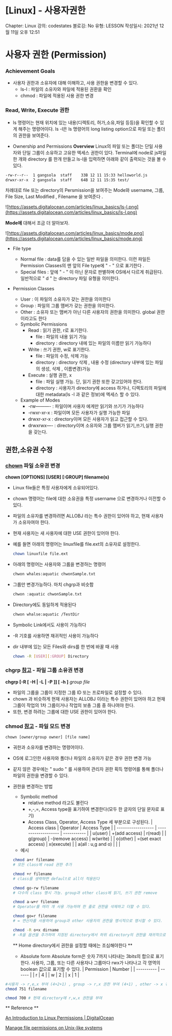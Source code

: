 # [Linux] - 사용자권한

Chapter: Linux
강의: codestates
블로깅: No
유형: LESSON
작성일시: 2021년 12월 11일 오후 12:51

# 사용자 권한 (Permission)

### Achievement Goals

- 사용자 권한과 소유자에 대해 이해하고, 사용 권한을 변경할 수 있다.
  - ls-l : 파일의 소유자와 파일에 적용된 권환을 확인
  - chmod : 파일에 적용된 사용 권한 변경

### Read, Write, Execute 권한

- ls 명령어는 현재 위치에 있는 내용(디렉토리, 허가,소유,파일 등등)을 확인할 수 있게 해주는 명령어이다. ls -l은 ls 명령어의 long listing option으로 파일 또는 폴더의 권한을 보여준다.

- Ownership and Permissions
  **Overview**
  Linux의 파일 또는 폴더는 단일 사용자와 단일 그룹이 소유하고 고유한 엑세스 권한이 있다. Terminal에 node로 js파일 한 개와 directory 를 한개 만들고 ls-l을 입력하면 아래와 같이 출력되는 것을 볼 수 있다.

```bash
-rw-r--r--  1 gangsola  staff    33B 12 11 15:33 helloworld.js
drwxr-xr-x  2 gangsola  staff    64B 12 11 15:35 test/
```

차례대로 file 또는 directory의 Persmission을 보여주는 Mode와 username, 그룹, File Size, Last Modified , Filename 을 보여준다 .

![https://assets.digitalocean.com/articles/linux_basics/ls-l.png](https://assets.digitalocean.com/articles/linux_basics/ls-l.png)

**Mode에** 대해서 조금 더 알아보자.

![https://assets.digitalocean.com/articles/linux_basics/mode.png](https://assets.digitalocean.com/articles/linux_basics/mode.png)

- File type

  - Normal file : data를 담을 수 있는 일반 파일을 의미한다. 이런 파일든 Permission Classes의 맨 앞의 File type에 " - " 으로 표기한다 .
  - Special files : 앞에 " - " 이 아닌 문자로 판별하며 OS에서 다르게 취급된다. 일반적으로 " d " 는 directory 파일 유형을 의미한다.

- Permission Classes
  - User : 이 파일의 소유자가 갖는 권한을 의미한다
  - Group : 파일의 그룹 맴버가 갖는 권한을 의미한다.
  - Other : 소유자 또는 맴버가 아닌 다른 사용자의 권한을 의미한다. global 권한이라고도 한다
  - Symbolic Permissions
    - Read : 읽기 권한, r로 표기한다.
      - file : 파일의 내용 읽기 가능
      - directory : directory 내에 있는 파일의 이름만 읽기 가능하다
    - Write : 쓰기 권한, w로 표기한다.
      - file : 파일의 수정, 삭제 가능
      - directory : directory 삭제 , 내용 수정 (directory 내부에 있는 파일의 생성, 삭제 , 이름변경)가능
    - Execute : 실행 권한, x
      - file : 파일 실행 가능. 단, 읽기 권한 또한 갖고있어야 한다.
      - directory : 사용자가 directory에 access 하거나, 디렉토리의 파일에 대한 metadata(ls -l 과 같은 정보)에 엑세스 할 수 있다.
  - Example of Modes
    - -rw———- : 파일이며 사용자 에게만 읽기와 쓰기가 가능하다
    - -rwxr-xr-x : 파일이며 모든 사용자가 실행 가능한 파일
    - drwxr-xr-x : directory이며 모든 사용자가 읽고 접근할 수 있다.
    - drwxrwx—- : directory이며 소유자와 그룹 맴버가 읽기,쓰기,실행 권한을 갖는다.

## 권한,소유권 수정

### [chown](https://www.hostinger.com/tutorials/linux-chown-command/) 파일 소유권 변경

**chown [OPTIONS] [USER] [:GROUP] filename(s)**

- Linux file들은 특정 사용자에게 소유되어있다.
- chown 명령어는 file에 대한 소유권을 특정 username 으로 변경하거나 이전할 수 있다.
- 파일의 소유자를 변경하려면 ALLOBJ 라는 특수 권한이 있어야 하고, 현재 사용자가 소유자여야 한다.
- 현재 사용자는 새 사용자에 대한 USE 권한이 있어야 한다.
- 예를 들면 아래의 명령어는 linuxfile를 file.ext의 소유자로 설정한다.

  ```bash
  chown linuxfile file.ext
  ```

- 아래의 명령어는 사용자와 그룹을 변경하는 명령어

  ```bash
  chwon whales:aquatic chwonSample.txt
  ```

- 그룹만 변경가능하다. 마치 chgrp과 비슷함

  ```bash
  chwon :aquatic chwonSample.txt
  ```

- Directory에도 동일하게 적용된다

  ```bash
  chwon whalse:aquatic /TestDir
  ```

- Symbolic Link에서도 사용이 가능하다
- -R 기호를 사용하면 재귀적인 사용이 가능하다
- dir 내부에 있는 모든 Files와 dirs를 한 번에 바꿀 때 사용

  ```bash
  chown -R [USER][:GROUP] Directory
  ```

### chgrp [참고](https://www.ibm.com/docs/ko/i/7.3?topic=directories-chgrp) - 파일 그룹 소유권 변경

**chgrp [-R [ -H | -L | -P ]] [ -h ]** *group* *file*

- 파일의 그룹을 그룹이 지정한 그룹 ID 또는 프로파일로 설정할 수 있다.
- chown 과 비슷하게 현재 사용자는 ALLOBJ 이라는 특수 권한이 있어야 하고 현재 그룹이 작업의 1차 그룹이거나 작업의 보충 그룹 중 하나여야 한다.
- 또한, 변경 하려는 그룹에 대한 USE 권한이 있어야 한다.

### chmod [참고](https://www.hostinger.com/tutorials/vps/change-linux-permissions-and-owners) - 파일 모드 변경

`chown [owner/group owner] [file name]`

- 궈한과 소유자를 변경하는 명령어이다.
- OS에 로그인한 사용자와 폴더나 파일의 소유자가 같은 경우 권한 변경 가능
- 같지 않은 경우에는 " sudo " 를 사용하여 관리자 권한 획득 명령어를 통해 폴더나 파일의 권한을 변경할 수 있다.
- 권한을 변경하는 방법

  - Symbolic method
    - relative method 라고도 불린다
    - +,-,=, Access type을 표기하여 변경한다(모두 한 글자의 단일 문자로 표기)
    - Access Class, Operator, Access Type 세 부분으로 구성된다.
      | Access class | Operator | Access Type |
      | ------------------ | ------------------- | ----------- |
      | u(user) | +(add access) | r(read) |
      | g(group) | -(remove access) | w(write) |
      | o(other) | =(set exact access) | x(execute) |
      | a(all : u,g and o) | | |
  - 예시

  ```bash
  chmod a+r filename
  # 모든 class에 read 권한 추가

  chmod +r filename
  # class를 생략하면 default로 all이 적용된다

  chmod go-rw filename
  # 다수의 class 명시 가능. group과 other class에 읽기, 쓰기 권한 remove

  chmod a-w+r filename
  # Operator를 여러 개 사용 가능하며 한 줄로 권한을 삭제하고 더할 수 있다.

  chmod go=r filename
  # = 연산자를 사용하여 group과 other 사용자의 권한을 명시적으로 명시할 수 있다.

  chmod -R o+x dirname
  # -R을 옵션을 추가하여 지정된 directory에서 하위 directory의 권한을 재귀적으로 변경할 수 있다.
  ```

  ** Home directory에서 권한을 설정할 때에는 조심해야한다 **

  - Absolute form
    Absolute form은 숫자 7까지 나타내는 3bits의 합으로 표기한다. 사용자, 그룹, 또는 다른 사용자나 그룹마다 rwx가 나타나고 각 영역의 boolean 값으로 표기할 수 있다.
    | Permission | Number |
    | ---------- | ------ |
    | r | 4 |
    | w | 2 |
    | x | 1 |

```bash
#사용자 -> r,e,x 부여 (4+2+1) , group -> r,x 권한 부여 (4+1) , other -> x 궈한 부여 (1)
chmod 751 filename

chmod 700 # 현재 directory에 r,w,x 권한을 부여

```

** Reference **

[An Introduction to Linux Permissions | DigitalOcean](https://www.digitalocean.com/community/tutorials/an-introduction-to-linux-permissions)

[Manage file permissions on Unix-like systems](https://kb.iu.edu/d/abdb)

```

```
